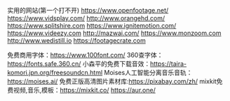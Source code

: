 实用的网站(第一个打不开)
https://www.openfootage.net/
https://www.vidsplay.com/
http://www.orangehd.com/
https://www.splitshire.com
https://www.ignitemotion.com/
https://www.videezy.com
http://mazwai.com/
https://www.monzoom.com
http://www.wedistill.io
https://footagecrate.com

免费商用字体：https://www.100font.com/
360查字体：https://fonts.safe.360.cn/
小森平的免费下载音效：https://taira-komori.jpn.org/freesoundcn.html
Moises人工智能分离音乐音轨：https://moises.ai/
免费正版高清图片素材库:https://pixabay.com/zh/
mixkit免费视频,音乐,模板：https://mixkit.co/
https://aur.one/


